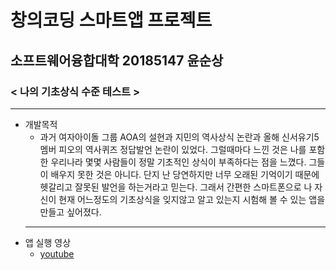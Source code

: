 # 창의코딩 스마트앱 프로젝트
## 소프트웨어융합대학 20185147 윤순상
### < 나의 기초상식 수준 테스트 >
***
+ 개발목적
  + 과거 여자아이돌 그룹 AOA의 설현과 지민의 역사상식 논란과 올해 신서유기5 멤버 피오의 역사퀴즈 정답발언 논란이 있었다.
  그럴때마다 느낀 것은 나를 포함한 우리나라 몇몇 사람들이 정말 기초적인 상식이 부족하다는 점을 느꼈다.
  그들이 배우지 못한 것은 아니다. 단지 난 당연하지만 너무 오래된 기억이기 때문에 헷갈리고 잘못된 발언을 하는거라고 믿는다.
  그래서 간편한 스마트폰으로 나 자신이 현재 어느정도의 기초상식을 잊지않고 알고 있는지 시험해 볼 수 있는 앱을 만들고 싶어졌다.
  ***
+ 앱 실행 영상
  - [youtube](https://www.youtube.com/watch?v=EpyAEJtgaVs&index=2&list=PLL_Ku1SbCJyyMU4wbo2c0GvzqMUHQg_mS)
